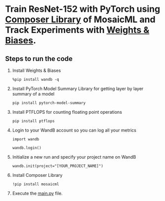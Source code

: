 # Train ResNet-152 with PyTorch using [Composer Library](https://www.mosaicml.com/composer) of MosaicML and Track Experiments with [Weights & Biases](https://wandb.ai/).

## Steps to run the code

1. Install Weights & Biases
   
    ```%pip install wandb -q```  
2. Install PyTorch Model Summary Library for getting layer by layer summary of a model

    ```pip install pytorch-model-summary```
3. Install PTFLOPS for counting floating point operations

    ```pip install ptflops```
4. Login to your WandB account so you can log all your metrics

    ```import wandb```
   
    ```wandb.login()```
5. Initialize a new run and specify your project name on WandB

    ```wandb.init(project="[YOUR_PROJECT_NAME]")```
6. Install Composer Library

   ```!pip install mosaicml```
7. Execute the [main.py](https://github.com/abdulsam/Better_Fatser_Models_with_Composer/blob/main/main.py) file.
